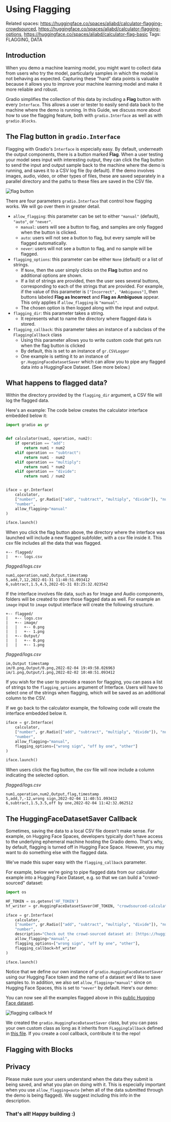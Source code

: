 # Using Flagging

Related spaces: https://huggingface.co/spaces/aliabd/calculator-flagging-crowdsourced, https://huggingface.co/spaces/aliabd/calculator-flagging-options, https://huggingface.co/spaces/aliabd/calculator-flag-basic
Tags: FLAGGING, DATA

## Introduction

When you demo a machine learning model, you might want to collect data from users who try the model, particularly samples in which the model is not behaving as expected. Capturing these "hard" data points is valuable because it allows you to improve your machine learning model and make it more reliable and robust.

Gradio simplifies the collection of this data by including a **Flag** button with every `Interface`. This allows a user or tester to easily send data back to the machine where the demo is running. In this Guide, we discuss more about how to use the flagging feature, both with `gradio.Interface` as well as with `gradio.Blocks`.

## The **Flag** button in `gradio.Interface`

Flagging with Gradio's `Interface` is especially easy. By default, underneath the output components, there is a button marked **Flag**. When a user testing your model sees input with interesting output, they can click the flag button to send the input and output sample back to the machine where the demo is running, and saves it to a CSV log file (by default). If the demo involves images, audio, video, or other types of files, these are saved separately in a parallel directory and the paths to these files are saved in the CSV file.

![flag button](/assets/guides/flag_button.gif)

There are four parameters `gradio.Interface` that control how flagging works. We will go over them in greater detail.

* `allow_flagging`: this parameter can be set to either `"manual"` (default), `"auto"`, or `"never"`.                 
    * `manual`: users will see a button to flag, and samples are only flagged when the button is clicked.
    * `auto`: users will not see a button to flag, but every sample will be flagged automatically. 
    * `never`: users will not see a button to flag, and no sample will be flagged. 
* `flagging_options`: this parameter can be either `None` (default) or a list of strings.
    * If `None`, then the user simply clicks on the **Flag** button and no additional options are shown.
    * If a list of strings are provided, then the user sees several buttons, corresponding to each of the strings that are provided. For example, if the value of this parameter is `["Incorrect", "Ambiguous"]`, then buttons labeled **Flag as Incorrect** and **Flag as Ambiguous** appear. This only applies if `allow_flagging` is `"manual"`.
    * The chosen option is then logged along with the input and output.
* `flagging_dir`: this parameter takes a string.
    * It represents what to name the directory where flagged data is stored.
* `flagging_callback`: this parameter takes an instance of a subclass of the `FlaggingCallback` class
    * Using this parameter allows you to write custom code that gets run when the flag button is clicked
    * By default, this is set to an instance of `gr.CSVLogger`
    * One example is setting it to an instance of `gr.HuggingFaceDatasetSaver` which can allow you to pipe any flagged data into a HuggingFace Dataset. (See more below.)

## What happens to flagged data?

Within the directory provided by the `flagging_dir` argument, a CSV file will log the flagged data. 

Here's an example: The code below creates the calculator interface embedded below it:

```python
import gradio as gr


def calculator(num1, operation, num2):
    if operation == "add":
        return num1 + num2
    elif operation == "subtract":
        return num1 - num2
    elif operation == "multiply":
        return num1 * num2
    elif operation == "divide":
        return num1 / num2


iface = gr.Interface(
    calculator,
    ["number", gr.Radio(["add", "subtract", "multiply", "divide"]), "number"],
    "number",
    allow_flagging="manual"
)

iface.launch()
```

<gradio-app space="aliabd/calculator-flag-basic/">

When you click the flag button above, the directory where the interface was launched will include a new flagged subfolder, with a csv file inside it. This csv file includes all the data that was flagged. 

```directory
+-- flagged/
|   +-- logs.csv
```
_flagged/logs.csv_
```csv
num1,operation,num2,Output,timestamp
5,add,7,12,2022-01-31 11:40:51.093412
6,subtract,1.5,4.5,2022-01-31 03:25:32.023542
```

If the interface involves file data, such as for Image and Audio components, folders will be created to store those flagged data as well. For example an `image` input to `image` output interface will create the following structure.

```directory
+-- flagged/
|   +-- logs.csv
|   +-- image/
|   |   +-- 0.png
|   |   +-- 1.png
|   +-- Output/
|   |   +-- 0.png
|   |   +-- 1.png
```
_flagged/logs.csv_
```csv
im,Output timestamp
im/0.png,Output/0.png,2022-02-04 19:49:58.026963
im/1.png,Output/1.png,2022-02-02 10:40:51.093412
```

If you wish for the user to provide a reason for flagging, you can pass a list of strings to the `flagging_options` argument of Interface. Users will have to select one of the strings when flagging, which will be saved as an additional column to the CSV.

If we go back to the calculator example, the following code will create the interface embedded below it.  
```python
iface = gr.Interface(
    calculator,
    ["number", gr.Radio(["add", "subtract", "multiply", "divide"]), "number"],
    "number",
    allow_flagging="manual",
    flagging_options=["wrong sign", "off by one", "other"]
)

iface.launch()
```
<gradio-app space="aliabd/calculator-flagging-options/">

When users click the flag button, the csv file will now include a column indicating the selected option.

_flagged/logs.csv_
```csv
num1,operation,num2,Output,flag,timestamp
5,add,7,-12,wrong sign,2022-02-04 11:40:51.093412
6,subtract,1.5,3.5,off by one,2022-02-04 11:42:32.062512
```

## The HuggingFaceDatasetSaver Callback

Sometimes, saving the data to a local CSV file doesn't make sense. For example, on Hugging Face
Spaces, developers typically don't have access to the underlying ephemeral machine hosting the Gradio
demo. That's why, by default, flagging is turned off in Hugging Face Space. However,
you may want to do something else with the flagged data.

We've made this super easy with the `flagging_callback` parameter.

For example, below we're going to pipe flagged data from our calculator example into a Hugging Face Dataset, e.g. so that we can build a "crowd-sourced" dataset:


```python
import os

HF_TOKEN = os.getenv('HF_TOKEN')
hf_writer = gr.HuggingFaceDatasetSaver(HF_TOKEN, "crowdsourced-calculator-demo")

iface = gr.Interface(
    calculator,
    ["number", gr.Radio(["add", "subtract", "multiply", "divide"]), "number"],
    "number",
    description="Check out the crowd-sourced dataset at: [https://huggingface.co/datasets/aliabd/crowdsourced-calculator-demo](https://huggingface.co/datasets/aliabd/crowdsourced-calculator-demo)",
    allow_flagging="manual",
    flagging_options=["wrong sign", "off by one", "other"],
    flagging_callback=hf_writer
)

iface.launch()
```

Notice that we define our own 
instance of  `gradio.HuggingFaceDatasetSaver` using our Hugging Face token and
the name of a dataset we'd like to save samples to. In addition, we also set `allow_flagging="manual"`
since on Hugging Face Spaces, this is set to `"never"` by default. Here's our demo:

<gradio-app space="aliabd/calculator-flagging-crowdsourced/">

You can now see all the examples flagged above in this [public Hugging Face dataset](https://huggingface.co/datasets/aliabd/crowdsourced-calculator-demo).

![flagging callback hf](/assets/guides/flagging-callback-hf.png)

We created the `gradio.HuggingFaceDatasetSaver` class, but you can pass your own custom class as long as it inherits from `FLaggingCallback` defined in [this file](https://github.com/gradio-app/gradio/blob/master/gradio/flagging.py). If you create a cool callback, contribute it to the repo! 

## Flagging with Blocks



## Privacy

Please make sure your users understand when the data they submit is being saved, and what you plan on doing with it. This is especially important when you use `allow_flagging=auto` (when all of the data submitted through the demo is being flagged). We suggest including this info in the description.

### That's all! Happy building :) 
